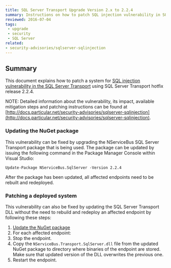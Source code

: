 ```yaml
---
title: SQL Server Transport Upgrade Version 2.x to 2.2.4
summary: Instructions on how to patch SQL injection vulnerability in SQL Server Transport version 2.x
reviewed: 2016-07-04
tags:
 - upgrade
 - security
 - SQL Server
related:
- security-advisories/sqlserver-sqlinjection
---
```



## Summary

This document explains how to patch a system for [SQL injection vulnerability in the SQL Server Transport](https://github.com/Particular/NServiceBus.SqlServer/issues/272) using SQL Server Transport hotfix release 2.2.4.

NOTE: Detailed information about the vulnerability, its impact, available mitigation steps and patching instructions can be found at [http://docs.particular.net/security-advisories/sqlserver-sqlinjection](http://docs.particular.net/security-advisories/sqlserver-sqlinjection).

### Updating the NuGet package

This vulnerability can be fixed by upgrading the NServiceBus SQL Server Transport package that is being used. The package can be updated by issuing the following command in the Package Manager Console within Visual Studio:

```
Update-Package NServiceBus.SqlServer -Version 2.2.4
```

After the package has been updated, all affected endpoints need to be rebuilt and redeployed.

### Patching a deployed system

This vulnerability can also be fixed by updating the SQL Server Transport DLL without the need to rebuild and redeploy an affected endpoint by following these steps:

1. [Update the NuGet package](#updating-the-nuget-package)
1. For each affected endpoint:
  1. Stop the endpoint.
  1. Copy the `NServiceBus.Transport.SqlServer.dll` file from the updated NuGet package to directory where binaries of the endpoint are stored. Make sure that updated version of the DLL overwrites the previous one.
  1. Restart the endpoint.
